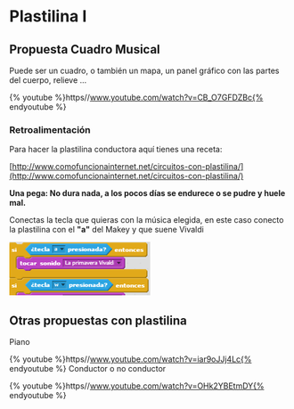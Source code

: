 
# Plastilina I

## Propuesta Cuadro Musical

Puede ser un cuadro, o también un mapa, un panel gráfico con las partes del cuerpo, relieve ...

{% youtube %}https//www.youtube.com/watch?v=CB_O7GFDZBc{% endyoutube %}


### Retroalimentación

Para hacer la plastilina conductora aquí tienes una receta:

[http://www.comofuncionainternet.net/circuitos-con-plastilina/](http://www.comofuncionainternet.net/circuitos-con-plastilina/)



**Una pega: No dura nada, a los pocos días se endurece o se pudre y huele mal.**

Conectas la tecla que quieras con la música elegida, en este caso conecto la plastilina con el **"a"** del Makey y que suene Vivaldi

![](img/2016-10-02_08_15_11-Untitled-6_on_Scratch.png)
## Otras propuestas con plastilina

Piano

{% youtube %}https//www.youtube.com/watch?v=iar9oJJj4Lc{% endyoutube %}
Conductor o no conductor

{% youtube %}https//www.youtube.com/watch?v=OHk2YBEtmDY{% endyoutube %}
